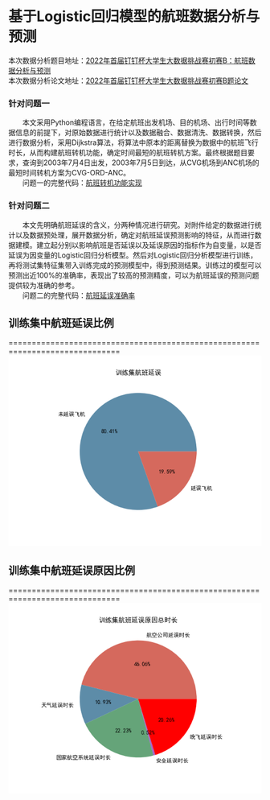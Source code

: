 
  # 基于Logistic回归模型的航班数据分析与预测

本次数据分析题目地址：[2022年首届钉钉杯大学生大数据挑战赛初赛B：航班数据分析与预测](https://github.com/willow017/-Logistic-/blob/main/%E5%88%9D%E8%B5%9BB%EF%BC%9A%E8%88%AA%E7%8F%AD%E6%95%B0%E6%8D%AE%E5%88%86%E6%9E%90%E4%B8%8E%E9%A2%84%E6%B5%8B.pdf)  
本次数据分析论文地址：[2022年首届钉钉杯大学生大数据挑战赛初赛B题论文](https://github.com/willow017/-Logistic-/blob/main/%E5%9F%BA%E4%BA%8ELogistic%E5%9B%9E%E5%BD%92%E6%A8%A1%E5%9E%8B%E7%9A%84%E8%88%AA%E7%8F%AD%E6%95%B0%E6%8D%AE%E5%88%86%E6%9E%90%E4%B8%8E%E9%A2%84%E6%B5%8B.pdf)

### 针对问题一
　　本文采用Python编程语言，在给定航班出发机场、目的机场、出行时间等数据信息的前提下，对原始数据进行统计以及数据融合、数据清洗、数据转换，然后进行数据分析，采用Dijkstra算法，将算法中原本的距离替换为数据中的航班飞行时长，从而构建航班转机功能，确定时间最短的航班转机方案。最终根据题目要求，查询到2003年7月4日出发，2003年7月5日到达，从CVG机场到ANC机场的最短时间转机方案为CVG-ORD-ANC。  
　　问题一的完整代码：[航班转机功能实现](https://github.com/willow017/-Logistic-/blob/main/ddb1.py)
### 针对问题二
　　本文先明确航班延误的含义，分两种情况进行研究。对附件给定的数据进行统计以及数据预处理，展开数据分析，确定对航班延误预测影响的特征，从而进行数据建模。建立起分别以影响航班是否延误以及延误原因的指标作为自变量，以是否延误为因变量的Logistic回归分析模型。然后对Logistic回归分析模型进行训练，再将测试集特征集带入训练完成的预测模型中，得到预测结果。训练过的模型可以预测出近100%的准确率，表现出了较高的预测精度，可以为航班延误的预测问题提供较为准确的参考。  
　　问题二的完整代码：[航班延误准确率](https://github.com/willow017/-Logistic-/blob/main/ddb2.py)
  
## 训练集中航班延误比例
==============================================================================
 ![](https://github.com/willow017/-Logistic-/blob/main/%E8%AE%AD%E7%BB%83%E9%9B%86%E8%88%AA%E7%8F%AD%E5%BB%B6%E8%AF%AF.png)
 
## 训练集中航班延误原因比例
==============================================================================
 ![](https://github.com/willow017/-Logistic-/blob/main/%E8%AE%AD%E7%BB%83%E9%9B%86%E8%88%AA%E7%8F%AD%E5%BB%B6%E8%AF%AF%E5%8E%9F%E5%9B%A0.png)



